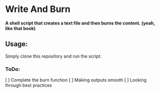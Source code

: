 # Write And Burn
**A shell script that creates a text file and then burns the content. (yeah, like that book)**
## Usage:
Simply clone this repository and run the script.







### ToDo:
[ ] Complete the burn function
[ ] Making outputs smooth
[ ] Looking through best practices


